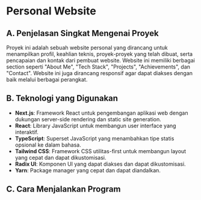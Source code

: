 # Personal Website

## A. Penjelasan Singkat Mengenai Proyek

Proyek ini adalah sebuah website personal yang dirancang untuk menampilkan profil, keahlian teknis, proyek-proyek yang telah dibuat, serta pencapaian dan kontak dari pembuat website. Website ini memiliki berbagai section seperti "About Me", "Tech Stack", "Projects", "Achievements", dan "Contact". Website ini juga dirancang responsif agar dapat diakses dengan baik melalui berbagai perangkat.

## B. Teknologi yang Digunakan

- **Next.js**: Framework React untuk pengembangan aplikasi web dengan dukungan server-side rendering dan static site generation.
- **React**: Library JavaScript untuk membangun user interface yang interaktif.
- **TypeScript**: Superset JavaScript yang menambahkan tipe statis opsional ke dalam bahasa.
- **Tailwind CSS**: Framework CSS utilitas-first untuk membangun layout yang cepat dan dapat dikustomisasi.
- **Radix UI**: Komponen UI yang dapat diakses dan dapat dikustomisasi.
- **Yarn**: Package manager yang cepat dan dapat diandalkan.

## C. Cara Menjalankan Program



